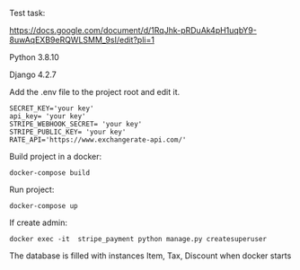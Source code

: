 Test task:

https://docs.google.com/document/d/1RqJhk-pRDuAk4pH1uqbY9-8uwAqEXB9eRQWLSMM_9sI/edit?pli=1



Python 3.8.10

Django 4.2.7


Add the .env file to the project root and edit it.

    SECRET_KEY='your key'
    api_key= 'your key'
    STRIPE_WEBHOOK_SECRET= 'your key'
    STRIPE_PUBLIC_KEY= 'your key'
    RATE_API='https://www.exchangerate-api.com/'


Build project in a docker:

    docker-compose build


Run project:

    docker-compose up

If create admin:

    docker exec -it  stripe_payment python manage.py createsuperuser


The database is filled with instances Item, Tax, Discount when docker starts
